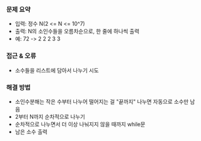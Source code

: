 ### 문제 요약
- 입력: 정수 N(2 <= N <= 10^7)
- 출력: N의 소인수들을 오름차순으로, 한 줄에 하나씩 출력
- 예: 72 -> 2 2 2 3 3

### 접근 & 오류
- 소수들을 리스트에 담아서 나누기 시도 


### 해결 방법
- 소인수분해는 작은 수부터 나누어 떨어지는 걸 "끝까지" 나누면 자동으로 소수만 남음
- 2부터 N까지 순차적으로 나누기
- 순차적으로 나누면서 더 이상 나눠지지 않을 때까지 while문
- 남은 소수 출력
